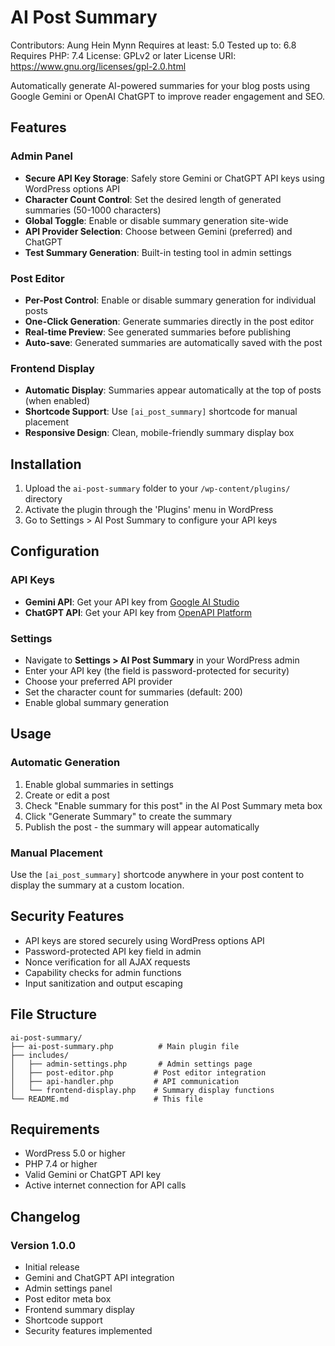 # AI Post Summary

Contributors: Aung Hein Mynn
Requires at least: 5.0
Tested up to: 6.8
Requires PHP: 7.4
License: GPLv2 or later
License URI: https://www.gnu.org/licenses/gpl-2.0.html

Automatically generate AI-powered summaries for your blog posts using Google Gemini or OpenAI ChatGPT to improve reader engagement and SEO.

## Features

### Admin Panel

- **Secure API Key Storage**: Safely store Gemini or ChatGPT API keys using WordPress options API
- **Character Count Control**: Set the desired length of generated summaries (50-1000 characters)
- **Global Toggle**: Enable or disable summary generation site-wide
- **API Provider Selection**: Choose between Gemini (preferred) and ChatGPT
- **Test Summary Generation**: Built-in testing tool in admin settings

### Post Editor

- **Per-Post Control**: Enable or disable summary generation for individual posts
- **One-Click Generation**: Generate summaries directly in the post editor
- **Real-time Preview**: See generated summaries before publishing
- **Auto-save**: Generated summaries are automatically saved with the post

### Frontend Display

- **Automatic Display**: Summaries appear automatically at the top of posts (when enabled)
- **Shortcode Support**: Use `[ai_post_summary]` shortcode for manual placement
- **Responsive Design**: Clean, mobile-friendly summary display box

## Installation

1. Upload the `ai-post-summary` folder to your `/wp-content/plugins/` directory
2. Activate the plugin through the 'Plugins' menu in WordPress
3. Go to Settings > AI Post Summary to configure your API keys

## Configuration

### API Keys

- **Gemini API**: Get your API key from [Google AI Studio](https://aistudio.google.com/app/apikey)
- **ChatGPT API**: Get your API key from [OpenAPI Platform](https://platform.openai.com/api-keys)

### Settings

- Navigate to **Settings > AI Post Summary** in your WordPress admin
- Enter your API key (the field is password-protected for security)
- Choose your preferred API provider
- Set the character count for summaries (default: 200)
- Enable global summary generation

## Usage

### Automatic Generation

1. Enable global summaries in settings
2. Create or edit a post
3. Check "Enable summary for this post" in the AI Post Summary meta box
4. Click "Generate Summary" to create the summary
5. Publish the post - the summary will appear automatically

### Manual Placement

Use the `[ai_post_summary]` shortcode anywhere in your post content to display the summary at a custom location.

## Security Features

- API keys are stored securely using WordPress options API
- Password-protected API key field in admin
- Nonce verification for all AJAX requests
- Capability checks for admin functions
- Input sanitization and output escaping

## File Structure

```
ai-post-summary/
├── ai-post-summary.php          # Main plugin file
├── includes/
│   ├── admin-settings.php       # Admin settings page
│   ├── post-editor.php         # Post editor integration
│   ├── api-handler.php         # API communication
│   └── frontend-display.php    # Summary display functions
└── README.md                   # This file
```

## Requirements

- WordPress 5.0 or higher
- PHP 7.4 or higher
- Valid Gemini or ChatGPT API key
- Active internet connection for API calls

## Changelog

### Version 1.0.0

- Initial release
- Gemini and ChatGPT API integration
- Admin settings panel
- Post editor meta box
- Frontend summary display
- Shortcode support
- Security features implemented

